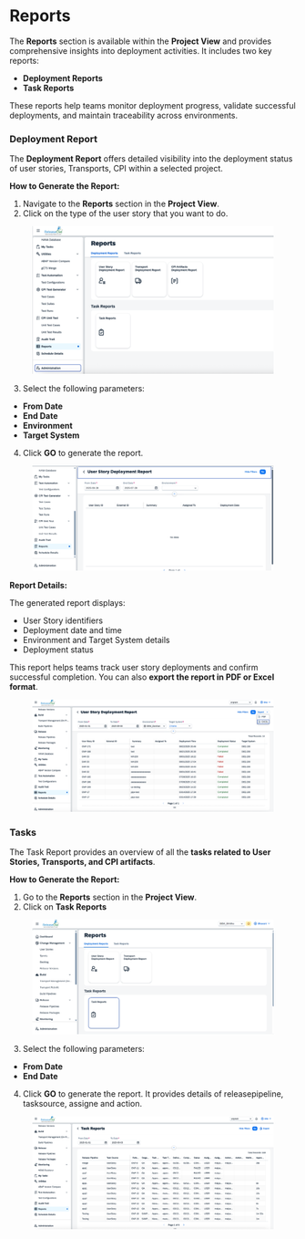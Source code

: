 # Reports

The **Reports** section is available within the **Project View** and provides comprehensive insights into deployment activities. It includes two key reports:

* **Deployment Reports**
* **Task Reports**

These reports help teams monitor deployment progress, validate successful deployments, and maintain traceability across environments.

### Deployment Report

The **Deployment Report** offers detailed visibility into the deployment status of user stories, Transports, CPI  within a selected project.

**How to Generate the Report:**

1. Navigate to the **Reports** section in the **Project View**.
2. Click on the type of the user story that you want to do.

<figure><img src="../.gitbook/assets/image (4) (1) (1) (1) (1) (1).png" alt=""><figcaption></figcaption></figure>

3. Select the following parameters:

* **From Date**
* **End Date**
* **Environment**
* **Target System**

4. Click **GO** to generate the report.

<figure><img src="../.gitbook/assets/image (5) (1) (1) (1) (1) (1) (1) (1) (1) (1) (1).png" alt=""><figcaption></figcaption></figure>

**Report Details:**

The generated report displays:

* User Story identifiers
* Deployment date and time
* Environment and Target System details
* Deployment status

This report helps teams track user story deployments and confirm successful completion. You can also **export the report in PDF or Excel format**.

<figure><img src="../.gitbook/assets/image (1) (1) (1) (1) (1) (1) (1) (1) (1).png" alt=""><figcaption></figcaption></figure>

### Tasks

The Task Report provides an overview of all the **tasks related to User Stories, Transports, and CPI artifacts**.&#x20;

**How to Generate the Report:**

1. Go to the **Reports** section in the **Project View**.
2. Click on **Task Reports** &#x20;

<figure><img src="../.gitbook/assets/image (4) (1) (1) (1) (1) (1) (1).png" alt=""><figcaption></figcaption></figure>

3. Select the following parameters:

* **From Date**
* **End Date**

4. Click **GO** to generate the report. It provides details of releasepipeline, tasksource, assigne and action.&#x20;

<figure><img src="../.gitbook/assets/image (3) (1) (1) (1) (1) (1) (1) (1).png" alt=""><figcaption></figcaption></figure>

